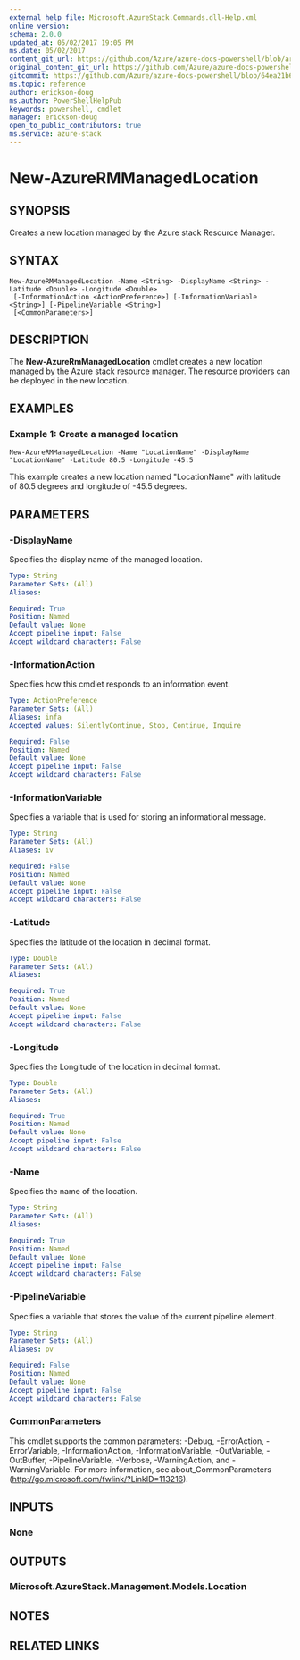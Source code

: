 ```yaml
---
external help file: Microsoft.AzureStack.Commands.dll-Help.xml
online version:
schema: 2.0.0
updated_at: 05/02/2017 19:05 PM
ms.date: 05/02/2017
content_git_url: https://github.com/Azure/azure-docs-powershell/blob/armsql/azureps-cmdlets-docs/AzureStack/AzureRM.AzureStackAdmin/v0.10.6/New-AzureRMManagedLocation.md
original_content_git_url: https://github.com/Azure/azure-docs-powershell/blob/armsql/azureps-cmdlets-docs/AzureStack/AzureRM.AzureStackAdmin/v0.10.6/New-AzureRMManagedLocation.md
gitcommit: https://github.com/Azure/azure-docs-powershell/blob/64ea21b6f9d300bac04d2df45c463f94a5e389b4
ms.topic: reference
author: erickson-doug
ms.author: PowerShellHelpPub
keywords: powershell, cmdlet
manager: erickson-doug
open_to_public_contributors: true
ms.service: azure-stack
---
```


# New-AzureRMManagedLocation

## SYNOPSIS
Creates a new location managed by the Azure stack Resource Manager.

## SYNTAX

```
New-AzureRMManagedLocation -Name <String> -DisplayName <String> -Latitude <Double> -Longitude <Double>
 [-InformationAction <ActionPreference>] [-InformationVariable <String>] [-PipelineVariable <String>]
 [<CommonParameters>]
```

## DESCRIPTION
The **New-AzureRmManagedLocation** cmdlet creates a new location managed by the Azure stack resource manager. The resource providers can be deployed in the new location.

## EXAMPLES

### Example 1: Create a managed location
```
New-AzureRMManagedLocation -Name "LocationName" -DisplayName "LocationName" -Latitude 80.5 -Longitude -45.5
```

This example creates a new location named "LocationName" with latitude of 80.5 degrees and longitude of -45.5 degrees.

## PARAMETERS

### -DisplayName
Specifies the display name of the managed location.

```yaml
Type: String
Parameter Sets: (All)
Aliases:

Required: True
Position: Named
Default value: None
Accept pipeline input: False
Accept wildcard characters: False
```

### -InformationAction
Specifies how this cmdlet responds to an information event.

```yaml
Type: ActionPreference
Parameter Sets: (All)
Aliases: infa
Accepted values: SilentlyContinue, Stop, Continue, Inquire

Required: False
Position: Named
Default value: None
Accept pipeline input: False
Accept wildcard characters: False
```

### -InformationVariable
Specifies a variable that is used for storing an informational message.

```yaml
Type: String
Parameter Sets: (All)
Aliases: iv

Required: False
Position: Named
Default value: None
Accept pipeline input: False
Accept wildcard characters: False
```

### -Latitude
Specifies the latitude of the location in decimal format.

```yaml
Type: Double
Parameter Sets: (All)
Aliases:

Required: True
Position: Named
Default value: None
Accept pipeline input: False
Accept wildcard characters: False
```

### -Longitude
Specifies the Longitude of the location in decimal format.

```yaml
Type: Double
Parameter Sets: (All)
Aliases:

Required: True
Position: Named
Default value: None
Accept pipeline input: False
Accept wildcard characters: False
```

### -Name
Specifies the name of the location.

```yaml
Type: String
Parameter Sets: (All)
Aliases:

Required: True
Position: Named
Default value: None
Accept pipeline input: False
Accept wildcard characters: False
```

### -PipelineVariable
Specifies a variable that stores the value of the current pipeline element.

```yaml
Type: String
Parameter Sets: (All)
Aliases: pv

Required: False
Position: Named
Default value: None
Accept pipeline input: False
Accept wildcard characters: False
```

### CommonParameters
This cmdlet supports the common parameters: -Debug, -ErrorAction, -ErrorVariable, -InformationAction, -InformationVariable, -OutVariable, -OutBuffer, -PipelineVariable, -Verbose, -WarningAction, and -WarningVariable. For more information, see about_CommonParameters (http://go.microsoft.com/fwlink/?LinkID=113216).

## INPUTS

### None

## OUTPUTS

### Microsoft.AzureStack.Management.Models.Location

## NOTES

## RELATED LINKS
